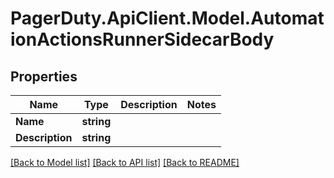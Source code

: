 # PagerDuty.ApiClient.Model.AutomationActionsRunnerSidecarBody
## Properties

Name | Type | Description | Notes
------------ | ------------- | ------------- | -------------
**Name** | **string** |  | 
**Description** | **string** |  | 

[[Back to Model list]](../README.md#documentation-for-models) [[Back to API list]](../README.md#documentation-for-api-endpoints) [[Back to README]](../README.md)

